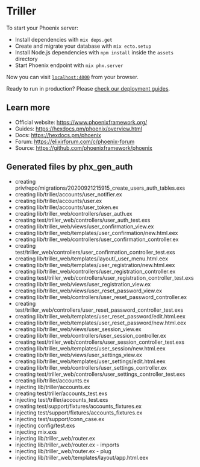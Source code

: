# Triller

To start your Phoenix server:

  * Install dependencies with `mix deps.get`
  * Create and migrate your database with `mix ecto.setup`
  * Install Node.js dependencies with `npm install` inside the `assets` directory
  * Start Phoenix endpoint with `mix phx.server`

Now you can visit [`localhost:4000`](http://localhost:4000) from your browser.

Ready to run in production? Please [check our deployment guides](https://hexdocs.pm/phoenix/deployment.html).

## Learn more

  * Official website: https://www.phoenixframework.org/
  * Guides: https://hexdocs.pm/phoenix/overview.html
  * Docs: https://hexdocs.pm/phoenix
  * Forum: https://elixirforum.com/c/phoenix-forum
  * Source: https://github.com/phoenixframework/phoenix

## Generated files by phx_gen_auth
* creating priv/repo/migrations/20200921215915_create_users_auth_tables.exs
* creating lib/triller/accounts/user_notifier.ex
* creating lib/triller/accounts/user.ex
* creating lib/triller/accounts/user_token.ex
* creating lib/triller_web/controllers/user_auth.ex
* creating test/triller_web/controllers/user_auth_test.exs
* creating lib/triller_web/views/user_confirmation_view.ex
* creating lib/triller_web/templates/user_confirmation/new.html.eex
* creating lib/triller_web/controllers/user_confirmation_controller.ex
* creating test/triller_web/controllers/user_confirmation_controller_test.exs
* creating lib/triller_web/templates/layout/_user_menu.html.eex
* creating lib/triller_web/templates/user_registration/new.html.eex
* creating lib/triller_web/controllers/user_registration_controller.ex
* creating test/triller_web/controllers/user_registration_controller_test.exs
* creating lib/triller_web/views/user_registration_view.ex
* creating lib/triller_web/views/user_reset_password_view.ex
* creating lib/triller_web/controllers/user_reset_password_controller.ex
* creating test/triller_web/controllers/user_reset_password_controller_test.exs
* creating lib/triller_web/templates/user_reset_password/edit.html.eex
* creating lib/triller_web/templates/user_reset_password/new.html.eex
* creating lib/triller_web/views/user_session_view.ex
* creating lib/triller_web/controllers/user_session_controller.ex
* creating test/triller_web/controllers/user_session_controller_test.exs
* creating lib/triller_web/templates/user_session/new.html.eex
* creating lib/triller_web/views/user_settings_view.ex
* creating lib/triller_web/templates/user_settings/edit.html.eex
* creating lib/triller_web/controllers/user_settings_controller.ex
* creating test/triller_web/controllers/user_settings_controller_test.exs
* creating lib/triller/accounts.ex
* injecting lib/triller/accounts.ex
* creating test/triller/accounts_test.exs
* injecting test/triller/accounts_test.exs
* creating test/support/fixtures/accounts_fixtures.ex
* injecting test/support/fixtures/accounts_fixtures.ex
* injecting test/support/conn_case.ex
* injecting config/test.exs
* injecting mix.exs
* injecting lib/triller_web/router.ex
* injecting lib/triller_web/router.ex - imports
* injecting lib/triller_web/router.ex - plug
* injecting lib/triller_web/templates/layout/app.html.eex

